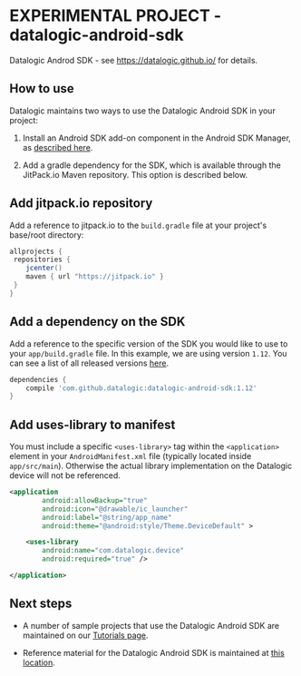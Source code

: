 # EXPERIMENTAL PROJECT - datalogic-android-sdk

Datalogic Androd SDK - see https://datalogic.github.io/ for details.  

## How to use

Datalogic maintains two ways to use the Datalogic Android SDK in your project:

1. Install an Android SDK add-on component in the Android SDK Manager, as [described here](http://datalogic.github.io/quick-start/android-studio.html).

2. Add a gradle dependency for the SDK, which is available through the JitPack.io Maven repository.  This option is described below.

## Add jitpack.io repository

Add a reference to jitpack.io to the `build.gradle` file at your project's base/root directory:

```gradle
allprojects {
 repositories {
    jcenter()
    maven { url "https://jitpack.io" }
 }
}
```

## Add a dependency on the SDK

Add a reference to the specific version of the SDK you would like to use to your `app/build.gradle` file. In this example, we are using version `1.12`. You can see a list of all released versions [here](https://github.com/datalogic/datalogic-android-sdk/releases).

```gradle
dependencies {
    compile 'com.github.datalogic:datalogic-android-sdk:1.12'
}
```

## Add uses-library to manifest

You must include a specific `<uses-library>` tag within the `<application>` element in your `AndroidManifest.xml` file (typically located inside `app/src/main`). Otherwise the actual library implementation on the Datalogic device will not be referenced.

```xml
<application
        android:allowBackup="true"
        android:icon="@drawable/ic_launcher"
        android:label="@string/app_name"
        android:theme="@android:style/Theme.DeviceDefault" >

    <uses-library
        android:name="com.datalogic.device"
        android:required="true" />

</application>
```

## Next steps
- A number of sample projects that use the Datalogic Android SDK are maintained on our [Tutorials page](http://datalogic.github.io/tutorials/).

- Reference material for the Datalogic Android SDK is maintained at [this location](https://datalogic.github.io/android-sdk-docs/reference/packages.html).
